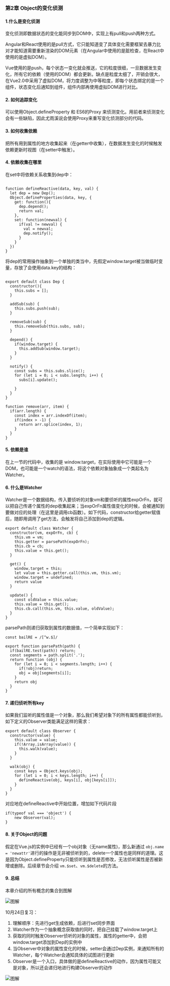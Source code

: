 ### 第2章 Object的变化侦测

#### 1.什么是变化侦测

变化侦测即数据状态的变化能同步到DOM中，实现上有pull和push两种方式。

Angular和React使用的是pull方式，它只能知道变了具体变化需要框架去暴力比对才能知道需要重新渲染的DOM元素（在Angular中使用的是脏检查，在React中使用的是虚拟DOM）。

Vue使用的是push，每个状态一变化就会推送，它的粒度很细，一旦数据发生变化，所有它的依赖（使用的DOM）都会更新。缺点是粒度太细了，开销会很大，在Vue2.0中采用了虚拟DOM，将力度调整为中等粒度，即每个状态绑定的是一个组件，状态变化后通知到组件，组件内部再使用虚拟DOM进行对比。

#### 2. 如何追踪变化


可以使用Object.defineProperty 和 ES6的Proxy 来侦测变化。用前者来侦测变化会有一些缺陷，因此尤雨溪说会使用Proxy来重写变化侦测部分的代码。

#### 3. 如何收集依赖

把所有用到属性的地方收集起来（在getter中收集），在数据发生变化的时候触发依赖更新时视图（在setter中触发）。

#### 4. 依赖收集在哪里

在set中将依赖关系收集到dep中：

```

function defineReactive(data, key, val) {
  let dep = new Dep();
  Object.defineProperties(data, key, {
    get: function(){
      dep.depend();
      return val;
    },
    set: function(newval) {
      if(val != newval) {
        val = newval;
        dep.notify();
      }
    }
  })
}
```

将dep的常用操作抽象到一个单独的类当中，先假定window.target被当做临时变量，存放了会使用data.key的结构：

```

export default class Dep {
  constructor(){
    this.subs = [];
  }

  addSub(sub) {
    this.subs.push(sub);
  }

  removeSub(sub) {
    this.removeSub(this.subs, sub);
  }

  depend() {
    if(window.target) {
      this.addSub(window.target);
    }
  }

  notify() {
    const subs = this.subs.slice();
    for (let i = 0; i < subs.length; i++) {
      subs[i].update();
      
    }
  }
}

function remove(arr, item) {
  if(arr.length) {
    const index = arr.indexOf(item);
    if(index > -1) {
      return arr.splice(index, 1);
    }
  }
}
```
#### 5. 依赖是谁

在上一节的代码中，收集的是 window.target，在实际使用中它可能是一个DOM，也可能是一个watch的语法，将这个依赖对象抽象成一个类起名为 Watcher。

#### 6. 什么是Watcher


Watcher是一个数据结构，传入要侦听的对象vm和要侦听的属性expOrFn，就可以把自己传递个属性的dep收集起来；当expOrFn属性值变化的时候，会被通知到要做对应的处理（在这里是调用cb函数）。如下代码，constructor给getter赋值后，随即用调用了get方法，会触发将自己添加到dep的逻辑。

```
export default class Watcher {
  constructor(vm, expOrFn, cb) {
    this.vm = vm;
    this.getter = parsePath(expOrFn);
    this.cb = cb;
    this.value = this.get();
  }

  get() {
    window.target = this;
    let value = this.getter.call(this.vm, this.vm);
    window.target = undefined;
    return value
  }

  update() {
    const oldValue = this.value;
    this.value = this.get();
    this.cb.call(this.vm, this.value, oldValue);
  }
}
```

parsePath则递归获取到属性的数据值，一个简单实现如下：

```
const bailRE = /[^w.$]/

export function parsePath(path) {
  if(bailRE.test(path)) return;
  const segments = path.split('.');
  return function (obj) {
    for (let i = 0; i < segments.length; i++) {
      if(!obj)return;
      obj = obj[segments[i]];
    }
    return obj
  }
}
```

#### 7. 递归侦听所有key

如果我们监听的属性值是一个对象，那么我们希望对象下的所有属性都能侦听到，如下定义的Observer类能满足这样的需求：

```
export default class Observer {
  constructor(value) {
    this.value = value;
    if(!Array.isArray(value)) {
      this.walk(value);
    }
  }

  walk(obj) {
    const keys = Object.keys(obj);
    for (let i = 0; i < keys.length; i++) {
      defineReactive(obj, keys[i], obj[keys[i]]);
    }
  }
}
```

对应地在defineReactive中开始位置，增加如下代码片段 

```
if(typeof val === 'object') {
    new Observer(val);
}
```

#### 8. 关于Object的问题

假定在Vue.js的实例中已经有一个obj对象（无name属性)，那么新通过 `obj.name = 'newattr'`进行的操作是无非被侦听到的，delete一个属性也是同样的道理。这是因为Object.defineProperty只能侦听到属性是否修改，无法侦听属性是否被新增或删除。后续章节会介绍 `vm.$set`、`vm.$delete`的方法。



#### 9. 总结

本章介绍的所有概念的集合到图解

![图解](./chapter2.png)


10月24日复习：

1. 理解顺序：先进行get生成依赖，后进行set同步界面
2. Watcher作为一个抽象概念获取值的同时，把自己挂载了window.target上
3. 获取的同时触发Observer侦听的对象的属性，属性的getter中，会把window.target添加到Dep的实例中
4. 当Observer中对象的属性变化的时候，setter会通过Dep实例，来通知所有的Watcher，每个Watcher会通知具体的试图进行更新
5. Observer是一个入口，具体做的是defineReactive的动作，因为属性可能又是对象，所以还会递归地进行构建Observer的动作


![图解](./chapter2-graphic.jpeg)






















